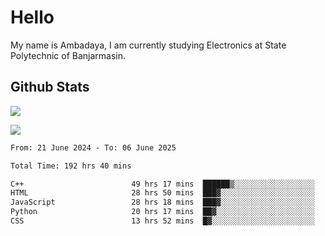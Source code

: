 # Hello

My name is Ambadaya, I am currently studying Electronics at State Polytechnic of Banjarmasin.

## Github Stats
![](https://komarev.com/ghpvc/?username=vorkey&color=41B883&style=for-the-badge)

![](https://readme-stat-vorkey.vercel.app/api/top-langs/?username=vorkey&theme=vue-dark&count_private=true&langs_count=6&size_weight=0.75&count_weight=0.25&layout=compact)

<!-- 
- 👯 I’m looking to collaborate on ... 
- 🤔 I’m looking for help with ...
- 💬 Ask me about ...
- 📫 How to reach me: ...
- 😄 Pronouns: ...
- ⚡ Fun fact: ... -->

<!--START_SECTION:waka-->

```txt
From: 21 June 2024 - To: 06 June 2025

Total Time: 192 hrs 40 mins

C++                        49 hrs 17 mins  ██████▒░░░░░░░░░░░░░░░░░░   25.25 %
HTML                       28 hrs 50 mins  ███▓░░░░░░░░░░░░░░░░░░░░░   14.77 %
JavaScript                 28 hrs 18 mins  ███▓░░░░░░░░░░░░░░░░░░░░░   14.50 %
Python                     20 hrs 17 mins  ██▓░░░░░░░░░░░░░░░░░░░░░░   10.39 %
CSS                        13 hrs 52 mins  █▓░░░░░░░░░░░░░░░░░░░░░░░   07.10 %
```

<!--END_SECTION:waka-->
